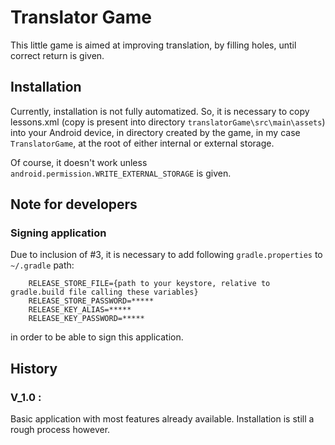 # Translator Game

This little game is aimed at improving translation, by filling holes, until correct return is given.

## Installation

Currently, installation is not fully automatized. So, it is necessary to copy lessons.xml (copy is present into directory `translatorGame\src\main\assets`) into your Android device, in directory created by the game, in my case `TranslatorGame`, at the root of either internal or external storage.

Of course, it doesn't work unless `android.permission.WRITE_EXTERNAL_STORAGE` is given.

## Note for developers

### Signing application

Due to inclusion of #3, it is necessary to add following `gradle.properties` to `~/.gradle` path:
```
    RELEASE_STORE_FILE={path to your keystore, relative to gradle.build file calling these variables}
    RELEASE_STORE_PASSWORD=*****
    RELEASE_KEY_ALIAS=*****
    RELEASE_KEY_PASSWORD=*****
```


in order to be able to sign this application.

## History

### V_1.0 :

Basic application with most features already available. Installation is still a rough process however.